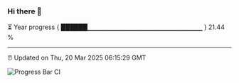 ### Hi there 👋

⏳ Year progress { ██████▁▁▁▁▁▁▁▁▁▁▁▁▁▁▁▁▁▁▁▁▁▁▁▁ } 21.44 %

---

⏰ Updated on Thu, 20 Mar 2025 06:15:29 GMT

![Progress Bar CI](https://github.com/Shyam-Makwana/GitHub-Actions-Demo/workflows/Progress%20Bar%20CI/badge.svg)
